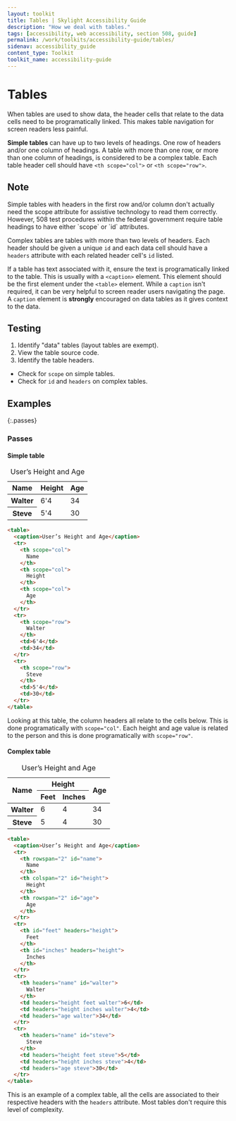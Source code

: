 ```yaml
---
layout: toolkit
title: Tables | Skylight Accessibility Guide
description: "How we deal with tables."
tags: [accessibility, web accessibility, section 508, guide]
permalink: /work/toolkits/accessibility-guide/tables/
sidenav: accessibility_guide
content_type: Toolkit
toolkit_name: accessibility-guide
---
```


# Tables

When tables are used to show data, the header cells that relate to the data cells need to be programatically linked. This makes table navigation for screen readers less painful.

**Simple tables** can have up to two levels of headings. One row of headers and/or one column of headings. A table with more than one row, or more than one column of headings, is considered to be a complex table. Each table header cell should have `<th scope="col">` or `<th scope="row">`.

<div class="callout--tip" markdown='1'>
<h2 class='h3'>Note</h2>
Simple tables with headers in the first row and/or column don't actually need the scope attribute for assistive technology to read them correctly. However, 508 test procedures within the federal government require table headings to have either `scope` or `id` attributes.
</div>

Complex tables are tables with more than two levels of headers. Each header should be given a unique `id` and each data cell should have a `headers` attribute with each related header cell's `id` listed.

If a table has text associated with it, ensure the text is programatically linked to the table. This is usually with a `<caption>` element. This element should be the first element under the `<table>` element. While a `caption` isn't required, it can be very helpful to screen reader users navigating the page. A `caption` element is **strongly** encouraged on data tables as it gives context to the data.

## Testing

1. Identify "data" tables (layout tables are exempt).
2. View the table source code.
3. Identify the table headers.
  * Check for `scope` on simple tables.
  * Check for `id` and `headers` on complex tables.

## Examples

{:.passes}
### Passes

#### Simple table
<div class="example">
  <table class="post-table">
    <caption>User’s Height and Age</caption>
    <thead>
      <tr>
        <th scope="col">
          Name
        </th>
        <th scope="col">
          Height
        </th>
        <th scope="col">
          Age
        </th>
      </tr>
    </thead>
    <tbody>
      <tr>
        <th scope="row">
          Walter
        </th>
        <td>6'4</td>
        <td>34</td>
      </tr>
      <tr>
        <th scope="row">
          Steve
        </th>
        <td>5'4</td>
        <td>30</td>
      </tr>
    </tbody>
  </table>
</div>

```html
<table>
  <caption>User’s Height and Age</caption>
  <tr>
    <th scope="col">
      Name
    </th>
    <th scope="col">
      Height
    </th>
    <th scope="col">
      Age
    </th>
  </tr>
  <tr>
    <th scope="row">
      Walter
    </th>
    <td>6'4</td>
    <td>34</td>
  </tr>
  <tr>
    <th scope="row">
      Steve
    </th>
    <td>5'4</td>
    <td>30</td>
  </tr>
</table>
```

Looking at this table, the column headers all relate to the cells below. This is done programatically with ```scope="col"```. Each height and age value is related to the person and this is done programatically with ```scope="row"```.

#### Complex table

<div class="example">
  <table class="post-table">
    <caption>User’s Height and Age</caption>
    <thead>
      <tr>
        <th rowspan="2" id="name" scope="col">
          Name
        </th>
        <th colspan="2" id="height" scope="col">
          Height
        </th>
        <th rowspan="2" id="age" scope="col">
          Age
        </th>
      </tr>
      <tr>
        <th id="feet" headers="height" scope="col">
          Feet
        </th>
        <th id="inches" headers="height" scope="col">
          Inches
        </th>
      </tr>
    </thead>
    <tbody>
      <tr>
        <th headers="name" scope="row">
          Walter
        </th>
        <td headers="height feet">6</td>
        <td headers="height inches">4</td>
        <td headers="age">34</td>
      </tr>
      <tr>
        <th headers="name" scope="row">
          Steve
        </th>
        <td headers="height feet">5</td>
        <td headers="height inches">4</td>
        <td headers="age">30</td>
      </tr>
    </tbody>
  </table>
</div>

```html
<table>
  <caption>User’s Height and Age</caption>
  <tr>
    <th rowspan="2" id="name">
      Name
    </th>
    <th colspan="2" id="height">
      Height
    </th>
    <th rowspan="2" id="age">
      Age
    </th>
  </tr>
  <tr>
    <th id="feet" headers="height">
      Feet
    </th>
    <th id="inches" headers="height">
      Inches
    </th>
  </tr>
  <tr>
    <th headers="name" id="walter">
      Walter
    </th>
    <td headers="height feet walter">6</td>
    <td headers="height inches walter">4</td>
    <td headers="age walter">34</td>
  </tr>
  <tr>
    <th headers="name" id="steve">
      Steve
    </th>
    <td headers="height feet steve">5</td>
    <td headers="height inches steve">4</td>
    <td headers="age steve">30</td>
  </tr>
</table>
```

This is an example of a complex table, all the cells are associated to their respective headers with the ```headers``` attribute. Most tables don't require this level of complexity.
